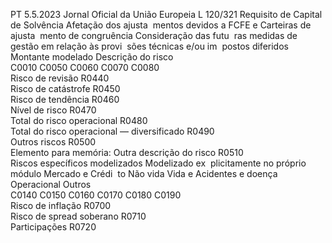 PT  5.5.2023 Jornal Oficial da União Europeia L 120/321
 Requisito de Capital 
de Solvência  Afetação dos ajusta ­
mentos devidos a FCFE 
e Carteiras de ajusta ­
mento de congruência  Consideração das futu ­
ras medidas de gestão 
em relação às provi ­
sões técnicas e/ou im ­
postos diferidos  Montante modelado  Descrição do risco  
C0010  C0050  C0060  C0070  C0080  
Risco de revisão  R0440  
Risco de catástrofe  R0450  
Risco de tendência  R0460  
Nível de risco  R0470  
Total do risco operacional  R0480  
Total do risco operacional — diversificado  R0490  
Outros riscos  R0500  
Elemento para memória: Outra descrição do risco  R0510  
Riscos específicos modelizados  Modelizado ex ­
plicitamente no 
próprio módulo  Mercado e Crédi ­
to  Não vida  Vida e Acidentes 
e doença  Operacional  Outros  
C0140  C0150  C0160  C0170  C0180  C0190  
Risco de inflação  R0700  
Risco de  spread  soberano  R0710  
Participações  R0720